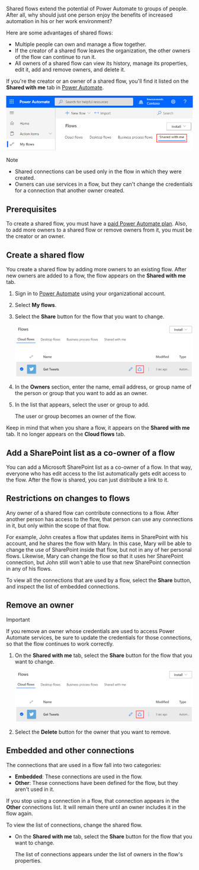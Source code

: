 Shared flows extend the potential of Power Automate to groups of people. After all, why should just one person enjoy the benefits of increased automation in his or her work environment?

Here are some advantages of shared flows:

- Multiple people can own and manage a flow together.
- If the creator of a shared flow leaves the organization, the other owners of the flow can continue to run it.
- All owners of a shared flow can view its history, manage its properties, edit it, add and remove owners, and delete it.

If you're the creator or an owner of a shared flow, you'll find it listed on the **Shared with me** tab in [Power Automate](https://flow.microsoft.com).

![Screenshot of Power Automate on the My flows page with the Shared with me tab highlighted.](../media/addowner5.png)

> [!NOTE]
> - Shared connections can be used only in the flow in which they were created.
> - Owners can use services in a flow, but they can't change the credentials for a connection that another owner created.

## Prerequisites

To create a shared flow, you must have a [paid Power Automate plan](https://flow.microsoft.com/pricing/). Also, to add more owners to a shared flow or remove owners from it, you must be the creator or an owner.

## Create a shared flow

You create a shared flow by adding more owners to an existing flow. After new owners are added to a flow, the flow appears on the **Shared with me** tab.

1. Sign in to [Power Automate](https://flow.microsoft.com) using your organizational account.

1. Select **My flows**.

1. Select the **Share** button for the flow that you want to change.

    ![Screenshot of the Shared with me tab with the Invite another owner button highlighted next to the Get Tweets flow.](../media/addowner1.png)

1. In the **Owners** section, enter the name, email address, or group name of the person or group that you want to add as an owner.

1. In the list that appears, select the user or group to add.

    The user or group becomes an owner of the flow.

Keep in mind that when you share a flow, it appears on the **Shared with me** tab. It no longer appears on the **Cloud flows** tab.

## Add a SharePoint list as a co-owner of a flow

You can add a Microsoft SharePoint list as a co-owner of a flow. In that way, everyone who has edit access to the list automatically gets edit access to the flow. After the flow is shared, you can just distribute a link to it.

## Restrictions on changes to flows

Any owner of a shared flow can contribute connections to a flow. After another person has access to the flow, that person can use any connections in it, but only within the scope of that flow.

For example, John creates a flow that updates items in SharePoint with his account, and he shares the flow with Mary. In this case, Mary will be able to change the use of SharePoint inside that flow, but not in any of her personal flows. Likewise, Mary can change the flow so that it uses her SharePoint connection, but John still won't able to use that new SharePoint connection in any of his flows.

To view all the connections that are used by a flow, select the **Share** button, and inspect the list of embedded connections.

## Remove an owner

> [!IMPORTANT]
> If you remove an owner whose credentials are used to access Power Automate services, be sure to update the credentials for those connections, so that the flow continues to work correctly.

1. On the **Shared with me** tab, select the **Share** button for the flow that you want to change.

    ![Another screenshot of the Shared with me tab with the Invite another owner button highlighted next to the Get Tweets flow.](../media/addowner1.png)

1. Select the **Delete** button for the owner that you want to remove.

## Embedded and other connections

The connections that are used in a flow fall into two categories:

- **Embedded**: These connections are used in the flow.
- **Other**: These connections have been defined for the flow, but they aren't used in it.

If you stop using a connection in a flow, that connection appears in the **Other** connections list. It will remain there until an owner includes it in the flow again.

To view the list of connections, change the shared flow.

- On the **Shared with me** tab, select the **Share** button for the flow that you want to change.

    The list of connections appears under the list of owners in the flow's properties.
